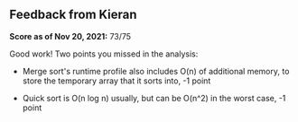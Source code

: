 ## Feedback from Kieran

**Score as of Nov 20, 2021:** 73/75

Good work!  Two points you missed in the analysis:

* Merge sort's runtime profile also includes O(n) of additional memory,
  to store the temporary array that it sorts into, -1 point
  
* Quick sort is O(n log n) usually, but can be O(n^2) in the worst case, -1 point


